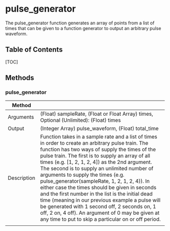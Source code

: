 # pulse_generator
The pulse_generator function generates an array of points from a list of times that can be given to a function generator to output an arbitrary pulse waveform.

## Table of Contents
[TOC]

## Methods
### pulse_generator
| Method | |
|--------|:--|
| Arguments | (Float) sampleRate, (Float or Float Array) times, Optional (Unlimited): (Float) times  |
| Output | (Integer Array) pulse_waveform, (Float) total_time |
| Description | Function takes in a sample rate and a list of times in order to create an arbitrary pulse train. The function has two ways of supply the times of the pulse train. The first is to supply an array of all times (e.g. [1, 2, 1, 2, 4]) as the 2nd argument. The second is to supply an unlimited number of arguments to supply the times (e.g. pulse_generator(sampleRate, 1, 2, 1, 2, 4)). In either case the times should be given in seconds and the first number in the list is the initial dead time (meaning in our previous example a pulse will be generated with 1 second off, 2 seconds on, 1 off, 2 on, 4 off). An argument of 0 may be given at any time to put to skip a particular on or off period.  |
|||

[channelMapper]: channelMapper.html
[checkLoadInductor]: checkLoadInductor.html
[DoublePulseResults]: DoublePulseResults.html
[Double_Pulse_Test]: Double_Pulse_Test.html
[DPTSettings]: DPTSettings.html
[extractWaveforms]: extractWaveforms.html
[extract_turn_on_waveform]: extract_turn_on_waveform.html
[findDeskew]: findDeskew.html
[FullWaveform]: FullWaveform.html
[GeneralWaveform]: GeneralWaveform.html
[Keithley2260B]: Keithley2260B.html
[min2Scale]: min2Scale.html
[processWaveform]: processWaveform.html
[pulse_generator]: pulse_generator.html
[rescaleAndRepulse]: rescaleAndRepulse.html
[runDoublePulseTest]: runDoublePulseTest.html
[SCPI_FunctionGenerator]: SCPI_FunctionGenerator.html
[SCPI_Instrument]: SCPI_Instrument.html
[SCPI_Oscilloscope]: SCPI_Oscilloscope.html
[SCPI_VoltageSource]: SCPI_VoltageSource.html
[SettingsSweepObject]: SettingsSweepObject.html
[setVoltageToLoad]: setVoltageToLoad.html
[SimpleSettings]: SimpleSettings.html
[SorensonVoltageSource]: SorensonVoltageSource.html
[splitWaveforms]: splitWaveforms.html
[SurfacePlotSettings]: SurfacePlotSettings.html
[SweepPlotSettings]: SweepPlotSettings.html
[SweepResults]: SweepResults.html
[SwitchWaveform]: SwitchWaveform.html
[waveformTimeIdx]: waveformTimeIdx.html
[WindowSize]: WindowSize.html
